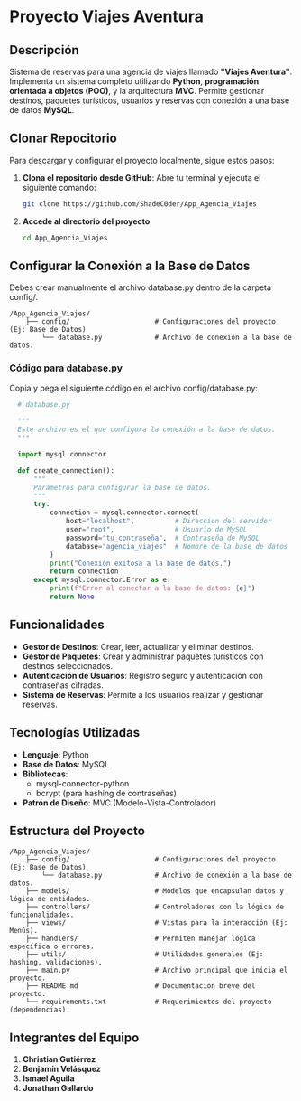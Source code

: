 # Proyecto Viajes Aventura

## Descripción
Sistema de reservas para una agencia de viajes llamado **"Viajes Aventura"**. Implementa un sistema completo utilizando **Python**, **programación orientada a objetos (POO)**, y la arquitectura **MVC**. Permite gestionar destinos, paquetes turísticos, usuarios y reservas con conexión a una base de datos **MySQL**.

## Clonar Repocitorio

Para descargar y configurar el proyecto localmente, sigue estos pasos:

1. **Clona el repositorio desde GitHub**:
   Abre tu terminal y ejecuta el siguiente comando:

   ```bash
   git clone https://github.com/ShadeC0der/App_Agencia_Viajes
   ```

2. **Accede al directorio del proyecto**
    ```bash
    cd App_Agencia_Viajes
    ```

## Configurar la Conexión a la Base de Datos

Debes crear manualmente el archivo database.py dentro de la carpeta config/.

```
/App_Agencia_Viajes/
    ├── config/                     # Configuraciones del proyecto (Ej: Base de Datos)
        └── database.py             # Archivo de conexión a la base de datos.
```

### Código para database.py
Copia y pega el siguiente código en el archivo config/database.py:

```python
  # database.py
  
  """
  Este archivo es el que configura la conexión a la base de datos.
  """

  import mysql.connector

  def create_connection():
      """
      Parámetros para configurar la base de datos.
      """
      try:
          connection = mysql.connector.connect(
              host="localhost",          # Dirección del servidor
              user="root",               # Usuario de MySQL
              password="tu_contraseña",  # Contraseña de MySQL
              database="agencia_viajes"  # Nombre de la base de datos
          )
          print("Conexión exitosa a la base de datos.")
          return connection
      except mysql.connector.Error as e:
          print(f"Error al conectar a la base de datos: {e}")
          return None
```

## Funcionalidades
- **Gestor de Destinos**: Crear, leer, actualizar y eliminar destinos.
- **Gestor de Paquetes**: Crear y administrar paquetes turísticos con destinos seleccionados.
- **Autenticación de Usuarios**: Registro seguro y autenticación con contraseñas cifradas.
- **Sistema de Reservas**: Permite a los usuarios realizar y gestionar reservas.

## Tecnologías Utilizadas
- **Lenguaje**: Python
- **Base de Datos**: MySQL
- **Bibliotecas**:
  - mysql-connector-python
  - bcrypt (para hashing de contraseñas)
- **Patrón de Diseño**: MVC (Modelo-Vista-Controlador)

## Estructura del Proyecto

```
/App_Agencia_Viajes/
    ├── config/                     # Configuraciones del proyecto (Ej: Base de Datos)
        └── database.py             # Archivo de conexión a la base de datos.
    ├── models/                     # Modelos que encapsulan datos y lógica de entidades.
    ├── controllers/                # Controladores con la lógica de funcionalidades.
    ├── views/                      # Vistas para la interacción (Ej: Menús).
    ├── handlers/                   # Permiten manejar lógica específica o errores.
    ├── utils/                      # Utilidades generales (Ej: hashing, validaciones).
    ├── main.py                     # Archivo principal que inicia el proyecto.
    ├── README.md                   # Documentación breve del proyecto.
    └── requirements.txt            # Requerimientos del proyecto (dependencias).
```

## Integrantes del Equipo
1. **Christian Gutiérrez** 
2. **Benjamín Velásquez**
3. **Ismael Aguila** 
4. **Jonathan Gallardo** 